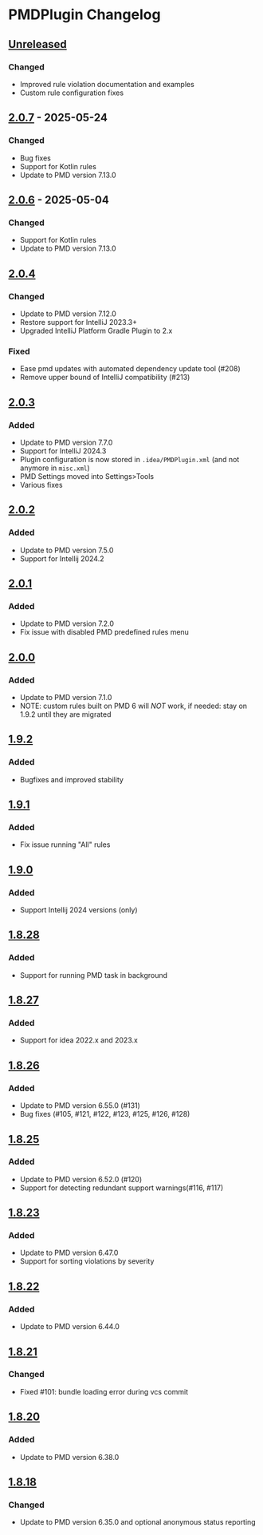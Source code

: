 <!-- Keep a Changelog guide -> https://keepachangelog.com -->

# PMDPlugin Changelog

## [Unreleased]

### Changed

- Improved rule violation documentation and examples 
- Custom rule configuration fixes 

## [2.0.7] - 2025-05-24

### Changed

- Bug fixes
- Support for Kotlin rules
- Update to PMD version 7.13.0

## [2.0.6] - 2025-05-04

### Changed

- Support for Kotlin rules
- Update to PMD version 7.13.0

## [2.0.4]

### Changed

- Update to PMD version 7.12.0
- Restore support for IntelliJ 2023.3+
- Upgraded IntelliJ Platform Gradle Plugin to 2.x

### Fixed

- Ease pmd updates with automated dependency update tool (#208)
- Remove upper bound of IntelliJ compatibility (#213)

## [2.0.3]

### Added

- Update to PMD version 7.7.0
- Support for IntelliJ 2024.3
- Plugin configuration is now stored in `.idea/PMDPlugin.xml` (and not anymore in `misc.xml`)
- PMD Settings moved into Settings>Tools
- Various fixes

## [2.0.2]

### Added

- Update to PMD version 7.5.0
- Support for Intellij 2024.2

## [2.0.1]

### Added

- Update to PMD version 7.2.0
- Fix issue with disabled PMD predefined rules menu

## [2.0.0]

### Added

- Update to PMD version 7.1.0 
- NOTE: custom rules built on PMD 6 will *NOT* work, if needed: stay on 1.9.2 until they are migrated

## [1.9.2]

### Added

- Bugfixes and improved stability

## [1.9.1]

### Added

- Fix issue running "All" rules

## [1.9.0]

### Added

- Support Intellij 2024 versions (only)

## [1.8.28]

### Added

- Support for running PMD task in background

## [1.8.27]

### Added

- Support for idea 2022.x and 2023.x

## [1.8.26]

### Added

- Update to PMD version 6.55.0 (#131)
- Bug fixes (#105, #121, #122, #123, #125, #126, #128)

## [1.8.25]

### Added

- Update to PMD version 6.52.0 (#120)
- Support for detecting redundant support warnings(#116, #117)

## [1.8.23]

### Added

- Update to PMD version 6.47.0
- Support for sorting violations by severity

## [1.8.22]

### Added

- Update to PMD version 6.44.0

## [1.8.21]

### Changed

- Fixed #101: bundle loading error during vcs commit

## [1.8.20]

### Added

- Update to PMD version 6.38.0

## [1.8.18]

### Changed

- Update to PMD version 6.35.0 and optional anonymous status reporting

[Unreleased]: https://github.com/amitdev/PMD-Intellij/compare/v2.0.7...HEAD
[2.0.7]: https://github.com/amitdev/PMD-Intellij/compare/v2.0.6...v2.0.7
[2.0.6]: https://github.com/amitdev/PMD-Intellij/compare/v2.0.4...v2.0.6
[2.0.4]: https://github.com/amitdev/PMD-Intellij/compare/v2.0.3...v2.0.4
[2.0.3]: https://github.com/amitdev/PMD-Intellij/compare/v2.0.2...v2.0.3
[2.0.2]: https://github.com/amitdev/PMD-Intellij/compare/v2.0.1...v2.0.2
[2.0.1]: https://github.com/amitdev/PMD-Intellij/compare/v2.0.0...v2.0.1
[2.0.0]: https://github.com/amitdev/PMD-Intellij/compare/v1.9.2...v2.0.0
[1.9.2]: https://github.com/amitdev/PMD-Intellij/compare/v1.9.1...v1.9.2
[1.9.1]: https://github.com/amitdev/PMD-Intellij/compare/v1.9.0...v1.9.1
[1.9.0]: https://github.com/amitdev/PMD-Intellij/compare/v1.8.28...v1.9.0
[1.8.28]: https://github.com/amitdev/PMD-Intellij/compare/v1.8.27...v1.8.28
[1.8.27]: https://github.com/amitdev/PMD-Intellij/compare/v1.8.26...v1.8.27
[1.8.26]: https://github.com/amitdev/PMD-Intellij/compare/v1.8.25...v1.8.26
[1.8.25]: https://github.com/amitdev/PMD-Intellij/compare/v1.8.23...v1.8.25
[1.8.23]: https://github.com/amitdev/PMD-Intellij/compare/v1.8.22...v1.8.23
[1.8.22]: https://github.com/amitdev/PMD-Intellij/compare/v1.8.21...v1.8.22
[1.8.21]: https://github.com/amitdev/PMD-Intellij/compare/v1.8.20...v1.8.21
[1.8.20]: https://github.com/amitdev/PMD-Intellij/compare/v1.8.18...v1.8.20
[1.8.18]: https://github.com/amitdev/PMD-Intellij/commits/v1.8.18
